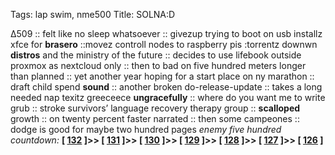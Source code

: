 Tags: lap swim, nme500
Title: SOLNA:D
  
∆509 :: felt like no sleep whatsoever :: givezup trying to boot on usb installz xfce for **brasero** ::movez controll nodes to raspberry pis :torrentz downwn **distros** and the ministry of the future :: decides to use lifebook outside proxmox as nextcloud only :: then to bad on five hundred meters longer than planned :: yet another year hoping for a start place on ny marathon :: draft child spend **sound** :: another broken do-release-update :: takes a long needed nap texitz greeceece **ungracefully** :: where do you want me to write grub :: stroke survivors’ language recovery therapy group :: **scalloped** growth :: on twenty percent faster narrated :: then some campeones :: dodge is good for maybe two hundred pages
_enemy five hundred countdown:_  **[ [132](https://www.allmusic.com/album/the-dark-side-of-the-moon-mw0000191308) ]>> [ [131](https://www.allmusic.com/album/thriller-mw0000056882) ]>> [ [130](https://www.allmusic.com/album/turn-on-the-bright-lights-mw0000661350) ]>> [ [129](https://www.allmusic.com/album/on-the-beach-mw0000049072) ]>> [ [128](https://www.allmusic.com/album/urban-hymns-mw0000027235) ]>> [ [127](https://www.allmusic.com/album/ramones-mw0000691207) ]>> [ [126](https://www.allmusic.com/album/ill-communication-mw0000624379) ]**  
